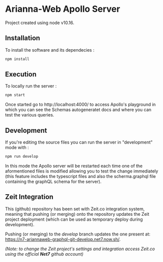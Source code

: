 # Arianna-Web Apollo Server

Project created using node v10.16.


## Installation

To install the software and its dependecies :

```bash
npm install
```

## Execution

To locally run the server :

```bash
npm start
```

Once started go to http://localhost:4000/ to access Apollo's playground in which you can see the Schemas autogeneratet docs and where you can test the various queries.

## Development

If you're editing the source files you can run the server in "development" mode with :

```bash
npm run develop
```

In this mode the Apollo server will be restarted each time one of the aformentioned files is modified allowing you to test the change immediately (this feature includes the typescript files and also the scherma.graphql file containing the graphQL schema for the server).



## Zeit Integration

This (github) repository has been set with Zeit.co integration system, meaning that pushing (or merging) onto the repository updates the Zeit project deployment (which can be used as temporary deploy during development).

Pushing (or merging) to the *develop* branch updates the one present at: https://n7-ariannaweb-graphql-git-develop.net7.now.sh/.

 *(Note: to change the Zeit project's settings and integration access Zeit.co using the official **Net7** github account)*
